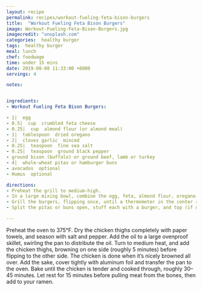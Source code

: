 ```yaml
---
layout: recipe
permalink: recipes/workout-fueling-feta-bison-burgers
title:  "Workout Fueling Feta Bison Burgers"
image: Workout-Fueling-Feta-Bison-Burgers.jpg
imagecredit: "unsplash.com"
categories:  healthy burger
tags:  healthy burger
meal: lunch
chef: foodwage
time: under 15 mins
date: 2019-08-08 11:33:00 +0800
servings: 4

notes:


ingredients:
- Workout Fueling Feta Bison Burgers:

- 1|  egg
- 0.5|  cup  crumbled feta cheese
- 0.25|  cup  almond flour (or almond meal)
- 1|  tablespoon  dried oregano
- 2|  cloves garlic  minced
- 0.25|  teaspoon  fine sea salt
- 0.25|  teaspoon  ground black pepper
- ground bison (buffalo) or ground beef, lamb or turkey
- 4|  whole-wheat pitas or hamburger buns
- avocados  optional
- Humus  optional

directions:
- Preheat the grill to medium-high.
- In a large mixing bowl, combine the egg, feta, almond flour, oregano, garlic, salt and pepper. Add the meat and use your hands to combine, being careful not to overwork the meat. Form into 4 equal-size patties about 1 inch (2,5 cm) thick.
- Grill the burgers, flipping once, until a thermometer in the center registers 160°F (70°C) and the meat is no longer pink, 3–4 minutes per side. In the last minute, warm the pitas or buns on the grill.
- Split the pitas or buns open, stuff each with a burger, and top (if desired) with avocado or hummus.

---
```


Preheat the oven to 375°F. Dry the chicken thighs completely with paper towels, and season with salt and pepper. Add the oil to a large ovenproof skillet, swirling the pan to distribute the oil. Turn to medium heat, and add the chicken thighs, browning on one side (roughly 5 minutes) before flipping to the other side. The chicken is done when it’s nicely browned all over. Add the sake, cover tightly with aluminum foil and transfer the pan to the oven. Bake until the chicken is tender and cooked through, roughly 30–45 minutes. Let rest for 15 minutes before pulling meat from the bones, then add to your ramen.